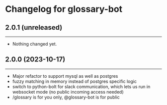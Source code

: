 Changelog for glossary-bot
===========================

## 2.0.1 (unreleased)
---------------------

- Nothing changed yet.


## 2.0.0 (2023-10-17)
------------------

- Major refactor to support mysql as well as postgres
- fuzzy matching in memory instead of postgres specific logic
- switch to python-bolt for slack communication, which lets us run in websocket mode (no public incoming access needed)
- /glossary is for you only, @glossary-bot is for public
